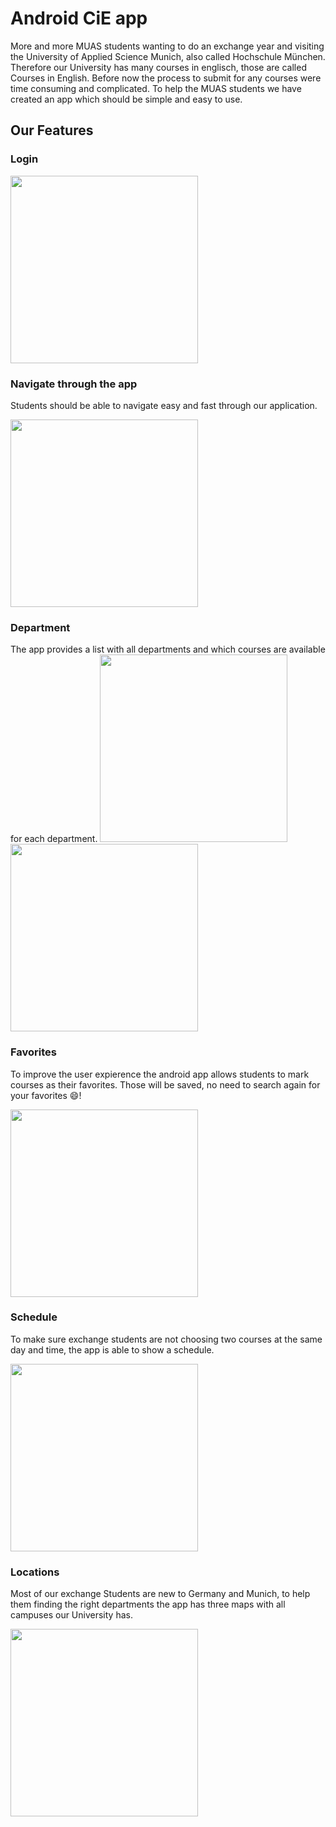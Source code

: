 # Android CiE app

More and more MUAS students wanting to do an exchange year and visiting the University of Applied Science Munich, also called Hochschule München. Therefore our University has many courses in englisch, those are called Courses in English. Before now the process to submit for any courses were time consuming and complicated. To help the MUAS students we have created an app which should be simple and easy to use.

## Our Features

### Login

<img src="https://github.com/mobileappdevhm/only_android_app/blob/master/Images/Sprint3/Login.png" width="300">

### Navigate through the app

Students should be able to navigate easy and fast through our application.

<img src="https://github.com/mobileappdevhm/only_android_app/blob/master/Images/Sprint3/GridView_Sprint3.png" width="300">

### Department

The app provides a list with all departments and which courses are available for each department.
<img src="https://github.com/mobileappdevhm/only_android_app/blob/master/Images/Sprint3/Departments.png" width="300">
<img src="https://github.com/mobileappdevhm/only_android_app/blob/master/Images/Sprint3/Courses_Sprint3.png" width="300">

### Favorites

To improve the user expierence the android app allows students to mark courses as their favorites. Those will be saved, no need to search again for your favorites :smile:!

<img src="https://github.com/mobileappdevhm/only_android_app/blob/master/Images/Sprint3/Favorites_Sprint3.png" width="300">

### Schedule

To make sure exchange students are not choosing two courses at the same day and time, the app is able to show a schedule.

<img src="https://github.com/mobileappdevhm/only_android_app/blob/master/Images/Sprint3/Schedule.png" width="300">

### Locations

Most of our exchange Students are new to Germany and Munich, to help them finding the right departments the app has three maps with all campuses our University has.

<img src="https://github.com/mobileappdevhm/only_android_app/blob/master/Images/Sprint3/Maps.png" width="300">
